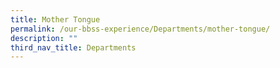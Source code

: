 ```yaml
---
title: Mother Tongue
permalink: /our-bbss-experience/Departments/mother-tongue/
description: ""
third_nav_title: Departments
---
```

